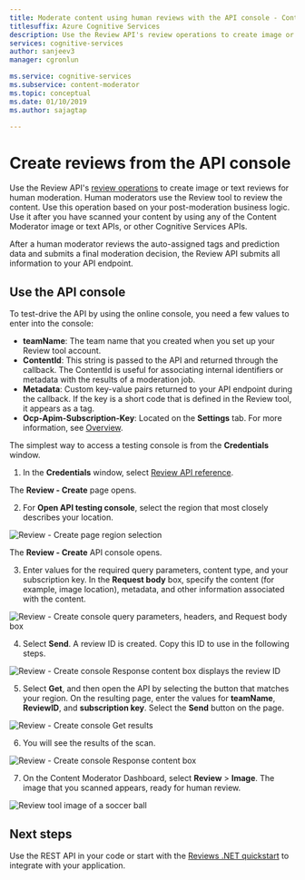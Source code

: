 ```yaml
---
title: Moderate content using human reviews with the API console - Content Moderator
titlesuffix: Azure Cognitive Services
description: Use the Review API's review operations to create image or text reviews for human moderation.
services: cognitive-services
author: sanjeev3
manager: cgronlun

ms.service: cognitive-services
ms.subservice: content-moderator
ms.topic: conceptual
ms.date: 01/10/2019
ms.author: sajagtap

---
```


# Create reviews from the API console

Use the Review API's [review operations](https://westus.dev.cognitive.microsoft.com/docs/services/580519463f9b070e5c591178/operations/580519483f9b0709fc47f9c4) to create image or text reviews for human moderation. Human moderators use the Review tool to review the content. Use this operation based on your post-moderation business logic. Use it after you have scanned your content by using any of the Content Moderator image or text APIs, or other Cognitive Services APIs. 

After a human moderator reviews the auto-assigned tags and prediction data and submits a final moderation decision, the Review API submits all information to your API endpoint.

## Use the API console
To test-drive the API by using the online console, you need a few values to enter into the console:

- **teamName**: The team name that you created when you set up your Review tool account. 
- **ContentId**: This string is passed to the API and returned through the callback. The ContentId is useful for associating internal identifiers or metadata with the results of a moderation job.
- **Metadata**: Custom key-value pairs returned to your API endpoint during the callback. If the key is a short code that is defined in the Review tool, it appears as a tag.
- **Ocp-Apim-Subscription-Key**: Located on the **Settings** tab. For more information, see [Overview](overview.md).

The simplest way to access a testing console is from the **Credentials** window.

1.	In the **Credentials** window, select [Review API reference](https://westus.dev.cognitive.microsoft.com/docs/services/580519463f9b070e5c591178/operations/580519483f9b0709fc47f9c4).

  The **Review - Create** page opens.

2.	For **Open API testing console**, select the region that most closely describes your location.

  ![Review - Create page region selection](images/test-drive-region.png)

  The **Review - Create** API console opens.
  
3.	Enter values for the required query parameters, content type, and your subscription key. In the **Request body** box, specify the content (for example, image location), metadata, and other information associated with the content.

  ![Review - Create console query parameters, headers, and Request body box](images/test-drive-review-1.PNG)
  
4.	Select **Send**. A review ID is created. Copy this ID to use in the following steps.

  ![Review - Create console Response content box displays the review ID](images/test-drive-review-2.PNG)
  
5.	Select **Get**, and then open the API by selecting the button that matches your region. On the resulting page, enter the values for **teamName**, **ReviewID**, and **subscription key**. Select the **Send** button on the page. 

  ![Review - Create console Get results](images/test-drive-review-3.PNG)
  
6.	You will see the results of the scan.

  ![Review - Create console Response content box](images/test-drive-review-4.PNG)
  
7.	On the Content Moderator Dashboard, select **Review** > **Image**. The image that you scanned appears, ready for human review.

  ![Review tool image of a soccer ball](images/test-drive-review-5.PNG)

## Next steps

Use the REST API in your code or start with the [Reviews .NET quickstart](moderation-reviews-quickstart-dotnet.md) to integrate with your application.
